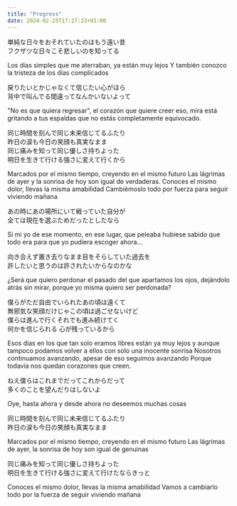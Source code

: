 ```yaml
---
title: "Progress"
date: 2024-02-25T17:27:23+01:00
---
```



単純な日々をおそれていたのはもう遠い昔  
フクザツな日々こそ悲しいのを知ってる

Los días simples que me aterraban, ya están muy lejos
Y también conozco la tristeza de los días complicados

戻りたいとかじゃなくて信じたい心がほら  
背中で叫んでる間違ってなんかいないよって

"No es que quiera regresar", el corazón que quiere creer eso, mira
está gritando a tus espaldas que no estás completamente equivocado.

同じ時間を刻んで同じ未来信じてるふたり  
昨日の涙も今日の笑顔も真実なまま  
同じ痛みを知って同じ優しさ持ちよった  
明日を生きて行ける強さに変えて行くから

Marcados por el mismo tiempo, creyendo en el mismo futuro
Las lágrimas de ayer y la sonrisa de hoy son igual de verdaderas.
Conoces el mismo dolor, llevas la misma amabilidad
Cambiémoslo todo por fuerza para seguir viviendo mañana


あの時にあの場所にいて戦っていた自分が  
全ては現在を選ぶためだったとしたなら

Si mi yo de ese momento, en ese lugar, que peleaba
hubiese sabido que todo era para que yo pudiera escoger ahora...


向き合えず置き去りなまま目をそらしていた過去を  
許したいと思うのは許されたいからなのかな

¿Será que quiero perdonar el pasado del que apartamos los ojos,
dejándolo atrás sin mirar, porque yo misma quiero ser perdonada?

僕らがただ自由でいられたあの頃は遠くて  
無邪気な笑顔だけじゃこの頃は過ごせないけど  
僕らは進んで行くそれでも進み続けてく  
何かを信じられる 心が残っているから

Esos días en los que tan solo eramos libres están ya muy lejos
y aunque tampoco podamos volver a ellos con solo una inocente sonrisa
Nosotros continuamos avanzando, apesar de eso seguimos avanzando
Porque todavía nos quedan corazones que creen.

ねえ僕らはこれまでだってこれからだって  
多くのことを望んだりはしないよ

Oye, hasta ahora y desde ahora
no deseemos muchas cosas

同じ時間を刻んで同じ未来信じてるふたり  
昨日の涙も今日の笑顔も真実なまま

Marcados por el mismo tiempo, creyendo en el mismo futuro
Las lágrimas de ayer, la sonrisa de hoy son igual de genuinas


同じ痛みを知って同じ優しさ持ちよった  
明日を生きて行ける強さに変えて行けたならきっと

Conoces el mismo dolor, llevas la misma amabilidad
Vamos a cambiarlo todo por la fuerza de seguir viviendo mañana
